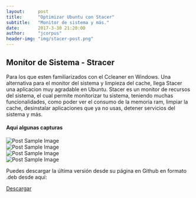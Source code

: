 ```yaml
---
layout:     post
title:      "Optimizar Ubuntu con Stacer"
subtitle:   "Monitor de sistema y más."
date:       2017-3-30 21:20:00
author:     "jcorpus"
header-img: "img/stacer-post.png"
---
```


<h2 class="section-heading">Monitor de Sistema - Stracer</h2>

<p>Para los que esten familiarizados con el Ccleaner en Windows. Una alternativa para el monitor del sistema y limpieza del cache, 
llega Stacer una aplicacion muy agradable en Ubuntu.
Stacer es un monitor de recursos del sistema, el cual permite monitorizar tu sistema, teniendo muchas funcionalidades, como poder ver el consumo de la memoria ram, limpiar la cache, desinstalar aplicaciones que ya no usas, detener servicios del sistema y más.</p>
 
 <h4>Aqui algunas capturas</h4>
 <img src="{{ site.baseurl }}/img/stacer-home.png" alt="Post Sample Image">
 <br>
 <img src="{{ site.baseurl }}/img/stacer-recursos.png" alt="Post Sample Image">
 <br>
 <img src="{{ site.baseurl }}/img/stacer2.png" alt="Post Sample Image">
 <br>
 <img src="{{ site.baseurl }}/img/stacer-servicios.png" alt="Post Sample Image">
 
 <p>Puedes descargar la última versión desde su página en Github en formato .deb desde aquí:</p>
<div class="miboton">
    <a href="https://github.com/oguzhaninan/Stacer/releases" target="_blank" class="mboton"><i class="mover fa fa-download fa-lg margen-right" aria-hidden="true"></i> Descargar</a>
  </div>
 
